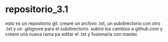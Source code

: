 # repositorio_3.1
esto es un repositorio git.
creare un archivo .txt, un subdirectorio con otro .txt y un .gitignore para el subdirectorio.
subire los cambios a github.com y creare una nueva rama pa editar el .txt y fusionarla con master.

